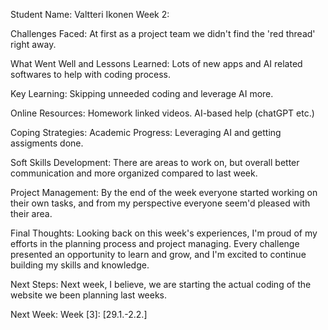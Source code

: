 Student Name: Valtteri Ikonen
Week 2:

Challenges Faced:
At first as a project team we didn't find the 'red thread' right away.

What Went Well and Lessons Learned:
Lots of new apps and AI related softwares to help with coding process.

Key Learning:
Skipping unneeded coding and leverage AI more.

Online Resources:
Homework linked videos.
AI-based help (chatGPT etc.)

Coping Strategies:
Academic Progress:
Leveraging AI and getting assigments done.

Soft Skills Development:
There are areas to work on, but overall better communication and more organized compared to last week.

Project Management:
By the end of the week everyone started working on their own tasks, and from my perspective everyone seem'd pleased with their area.

Final Thoughts:
Looking back on this week's experiences, I'm proud of my efforts in the planning process and project managing. Every challenge presented an opportunity to learn and grow, and I'm excited to continue building my skills and knowledge.

Next Steps:
Next week, I believe, we are starting the actual coding of the website we been planning last weeks.

Next Week:
Week [3]: [29.1.-2.2.]